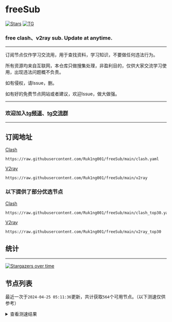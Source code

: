 # freeSub
[![Stars](https://img.shields.io/github/stars/Ruk1ng001/freeSub)](https://github.com/Ruk1ng001/freeSub/stargazers)
[![TG](https://img.shields.io/badge/Telegram-gray?logo=Telegram)](https://t.me/Ruk1ng001)
### free clash、v2ray sub. Update at anytime.

---

订阅节点仅作学习交流用，用于查找资料，学习知识，不要做任何违法行为。

所有资源均来自互联网，本仓库只做搜集处理，非盈利目的，仅供大家交流学习使用，出现违法问题概不负责。

如有侵权，请Issue，删。

如有好的免费节点网站或者建议，欢迎Issue，做大做强。

---

### 欢迎加入[tg频道](https://t.me/Ruk1ng001)、[tg交流群](https://t.me/+-e-b04EE5Cw2NmU1)

---

## 订阅地址
[Clash](https://raw.githubusercontent.com/Ruk1ng001/freeSub/main/clash.yaml)
```
https://raw.githubusercontent.com/Ruk1ng001/freeSub/main/clash.yaml
```
[V2ray](https://raw.githubusercontent.com/Ruk1ng001/freeSub/main/v2ray)
```
https://raw.githubusercontent.com/Ruk1ng001/freeSub/main/v2ray
```
### 以下提供了部分优选节点

[Clash](https://raw.githubusercontent.com/Ruk1ng001/freeSub/main/clash_top30.yaml)
```
https://raw.githubusercontent.com/Ruk1ng001/freeSub/main/clash_top30.yaml
```
[V2ray](https://raw.githubusercontent.com/Ruk1ng001/freeSub/main/v2ray_top30)
```
https://raw.githubusercontent.com/Ruk1ng001/freeSub/main/v2ray_top30
```

## 统计

---

[![Stargazers over time](https://starchart.cc/Ruk1ng001/freeSub.svg)](https://starchart.cc/Ruk1ng001/freeSub)

## 节点列表

最近一次于`2024-04-25 05:11:36`更新，共计获取`564`个可用节点。（以下测速仅供参考）

<details> <summary>查看测速结果</summary>

| 序号 | 节点 | 带宽 | 延迟 |
|:--:|:--:|:--:|:--:|
 | 1 | github.com/Ruk1ng001_197641324 | 1.84MB/s | 401.00ms |
 | 2 | github.com/Ruk1ng001_-1908810807 | 1.69MB/s | 377.00ms |
 | 3 | github.com/Ruk1ng001_1514230855 | 1.65MB/s | 389.00ms |
 | 4 | github.com/Ruk1ng001_-698127212 | 1.53MB/s | 474.00ms |
 | 5 | github.com/Ruk1ng001_1637079292 | 1.46MB/s | 451.00ms |
 | 6 | github.com/Ruk1ng001_820640951 | 1.43MB/s | 516.00ms |
 | 7 | github.com/Ruk1ng001_2068746019 | 1.41MB/s | 547.00ms |
 | 8 | github.com/Ruk1ng001_1339701197 | 1.40MB/s | 276.00ms |
 | 9 | github.com/Ruk1ng001_1213471173 | 1.39MB/s | 314.00ms |
 | 10 | github.com/Ruk1ng001_1503305285 | 1.35MB/s | 563.00ms |
 | 11 | github.com/Ruk1ng001_-1536887674 | 1.34MB/s | 459.00ms |
 | 12 | github.com/Ruk1ng001_-1045089726 | 1.33MB/s | 566.00ms |
 | 13 | github.com/Ruk1ng001_-885740457 | 1.32MB/s | 331.00ms |
 | 14 | github.com/Ruk1ng001_409635113 | 1.31MB/s | 434.00ms |
 | 15 | github.com/Ruk1ng001_1140479276 | 1.30MB/s | 544.00ms |
 | 16 | github.com/Ruk1ng001_-932963556 | 1.29MB/s | 510.00ms |
 | 17 | github.com/Ruk1ng001_593158611 | 1.29MB/s | 549.00ms |
 | 18 | github.com/Ruk1ng001_-102649824 | 1.28MB/s | 591.00ms |
 | 19 | github.com/Ruk1ng001_674497766 | 1.28MB/s | 539.00ms |
 | 20 | github.com/Ruk1ng001_1896298437 | 1.27MB/s | 540.00ms |
 | 21 | github.com/Ruk1ng001_1215247727 | 1.27MB/s | 508.00ms |
 | 22 | github.com/Ruk1ng001_1708283347 | 1.25MB/s | 522.00ms |
 | 23 | github.com/Ruk1ng001_-2052776332 | 1.24MB/s | 711.00ms |
 | 24 | github.com/Ruk1ng001_-1326272834 | 1.23MB/s | 590.00ms |
 | 25 | github.com/Ruk1ng001_878264718 | 1.23MB/s | 561.00ms |
 | 26 | github.com/Ruk1ng001_-587893903 | 1.21MB/s | 495.00ms |
 | 27 | github.com/Ruk1ng001_1539188459 | 1.19MB/s | 572.00ms |
 | 28 | github.com/Ruk1ng001_-2016821461 | 1.18MB/s | 662.00ms |
 | 29 | github.com/Ruk1ng001_1631991224 | 1.17MB/s | 588.00ms |
 | 30 | github.com/Ruk1ng001_-1330991769 | 1.17MB/s | 282.00ms |
 | 31 | github.com/Ruk1ng001_378696032 | 1.16MB/s | 571.00ms |
 | 32 | github.com/Ruk1ng001_-1469485579 | 1.15MB/s | 638.00ms |
 | 33 | github.com/Ruk1ng001_1736557589 | 1.13MB/s | 630.00ms |
 | 34 | github.com/Ruk1ng001_-246887619 | 1.13MB/s | 436.00ms |
 | 35 | github.com/Ruk1ng001_-1068532818 | 1.10MB/s | 452.00ms |
 | 36 | github.com/Ruk1ng001_127774605 | 1.10MB/s | 494.00ms |
 | 37 | github.com/Ruk1ng001_30861099 | 1.10MB/s | 572.00ms |
 | 38 | github.com/Ruk1ng001_-1441193200 | 1.09MB/s | 446.00ms |
 | 39 | github.com/Ruk1ng001_1905294312 | 1.09MB/s | 570.00ms |
 | 40 | github.com/Ruk1ng001_-2099811659 | 1.07MB/s | 699.00ms |
 | 41 | github.com/Ruk1ng001_1898181691 | 1.07MB/s | 730.00ms |
 | 42 | github.com/Ruk1ng001_1642415755 | 1.06MB/s | 575.00ms |
 | 43 | github.com/Ruk1ng001_-2035409638 | 1.06MB/s | 635.00ms |
 | 44 | github.com/Ruk1ng001_1743111824 | 1.05MB/s | 504.00ms |
 | 45 | github.com/Ruk1ng001_-499875755 | 1.05MB/s | 594.00ms |
 | 46 | github.com/Ruk1ng001_-519395255 | 1.04MB/s | 761.00ms |
 | 47 | github.com/Ruk1ng001_1841188907 | 1.03MB/s | 752.00ms |
 | 48 | github.com/Ruk1ng001_2007365852 | 1.03MB/s | 592.00ms |
 | 49 | github.com/Ruk1ng001_-1604217019 | 1.02MB/s | 472.00ms |
 | 50 | github.com/Ruk1ng001_-856075586 | 1.01MB/s | 743.00ms |
 | 51 | github.com/Ruk1ng001_-1821166008 | 1.00MB/s | 577.00ms |
 | 52 | github.com/Ruk1ng001_1733301416 | 1022.54KB/s | 739.00ms |
 | 53 | github.com/Ruk1ng001_-2113499034 | 1022.05KB/s | 480.00ms |
 | 54 | github.com/Ruk1ng001_-701970672 | 1018.39KB/s | 718.00ms |
 | 55 | github.com/Ruk1ng001_2094221260 | 1012.28KB/s | 839.00ms |
 | 56 | github.com/Ruk1ng001_897895180 | 1011.21KB/s | 677.00ms |
 | 57 | github.com/Ruk1ng001_-1681725651 | 1004.40KB/s | 719.00ms |
 | 58 | github.com/Ruk1ng001_415466904 | 1001.84KB/s | 474.00ms |
 | 59 | github.com/Ruk1ng001_1926461000 | 988.47KB/s | 464.00ms |
 | 60 | github.com/Ruk1ng001_1604276534 | 985.12KB/s | 502.00ms |
 | 61 | github.com/Ruk1ng001_-217940984 | 981.10KB/s | 768.00ms |
 | 62 | github.com/Ruk1ng001_-1963472985 | 979.08KB/s | 545.00ms |
 | 63 | github.com/Ruk1ng001_376210920 | 978.52KB/s | 635.00ms |
 | 64 | github.com/Ruk1ng001_794632555 | 970.83KB/s | 739.00ms |
 | 65 | github.com/Ruk1ng001_-1756876630 | 956.13KB/s | 501.00ms |
 | 66 | github.com/Ruk1ng001_-806034506 | 952.91KB/s | 918.00ms |
 | 67 | github.com/Ruk1ng001_1005789993 | 949.15KB/s | 773.00ms |
 | 68 | github.com/Ruk1ng001_309742830 | 949.04KB/s | 372.00ms |
 | 69 | github.com/Ruk1ng001_1616468470 | 943.08KB/s | 595.00ms |
 | 70 | github.com/Ruk1ng001_436660577 | 935.29KB/s | 720.00ms |
 | 71 | github.com/Ruk1ng001_-353731583 | 929.72KB/s | 764.00ms |
 | 72 | github.com/Ruk1ng001_2060348575 | 917.23KB/s | 819.00ms |
 | 73 | github.com/Ruk1ng001_267757769 | 917.18KB/s | 727.00ms |
 | 74 | github.com/Ruk1ng001_-1570310399 | 916.66KB/s | 832.00ms |
 | 75 | github.com/Ruk1ng001_536822818 | 900.74KB/s | 655.00ms |
 | 76 | github.com/Ruk1ng001_-60611566 | 891.84KB/s | 577.00ms |
 | 77 | github.com/Ruk1ng001_1125465398 | 889.89KB/s | 480.00ms |
 | 78 | github.com/Ruk1ng001_-101738147 | 885.82KB/s | 942.00ms |
 | 79 | github.com/Ruk1ng001_-2138721955 | 885.52KB/s | 966.00ms |
 | 80 | github.com/Ruk1ng001_206401208 | 884.88KB/s | 991.00ms |
 | 81 | github.com/Ruk1ng001_-1344592949 | 879.81KB/s | 526.00ms |
 | 82 | github.com/Ruk1ng001_1265275815 | 860.21KB/s | 636.00ms |
 | 83 | github.com/Ruk1ng001_1591270210 | 854.03KB/s | 732.00ms |
 | 84 | github.com/Ruk1ng001_-148412363 | 846.83KB/s | 633.00ms |
 | 85 | github.com/Ruk1ng001_-1416996871 | 845.84KB/s | 753.00ms |
 | 86 | github.com/Ruk1ng001_-1926465942 | 844.03KB/s | 879.00ms |
 | 87 | github.com/Ruk1ng001_672420405 | 843.98KB/s | 592.00ms |
 | 88 | github.com/Ruk1ng001_-162161061 | 839.47KB/s | 958.00ms |
 | 89 | github.com/Ruk1ng001_257108178 | 819.62KB/s | 716.00ms |
 | 90 | github.com/Ruk1ng001_-505067315 | 814.87KB/s | 635.00ms |
 | 91 | github.com/Ruk1ng001_-412830472 | 812.09KB/s | 914.00ms |
 | 92 | github.com/Ruk1ng001_1018462216 | 800.14KB/s | 596.00ms |
 | 93 | github.com/Ruk1ng001_-553933340 | 800.07KB/s | 1039.00ms |
 | 94 | github.com/Ruk1ng001_-1066876045 | 799.17KB/s | 1036.00ms |
 | 95 | github.com/Ruk1ng001_621166666 | 795.65KB/s | 459.00ms |
 | 96 | github.com/Ruk1ng001_-1009341124 | 795.06KB/s | 1049.00ms |
 | 97 | github.com/Ruk1ng001_-424253831 | 794.69KB/s | 482.00ms |
 | 98 | github.com/Ruk1ng001_390994783 | 791.27KB/s | 1043.00ms |
 | 99 | github.com/Ruk1ng001_755780082 | 789.60KB/s | 855.00ms |
 | 100 | github.com/Ruk1ng001_-540721158 | 785.47KB/s | 1045.00ms |
 | 101 | github.com/Ruk1ng001_1156812165 | 784.33KB/s | 1016.00ms |
 | 102 | github.com/Ruk1ng001_-656592061 | 784.17KB/s | 816.00ms |
 | 103 | github.com/Ruk1ng001_-432031606 | 774.95KB/s | 1073.00ms |
 | 104 | github.com/Ruk1ng001_-1761379707 | 772.10KB/s | 400.00ms |
 | 105 | github.com/Ruk1ng001_-873272426 | 770.94KB/s | 722.00ms |
 | 106 | github.com/Ruk1ng001_1794704291 | 770.85KB/s | 545.00ms |
 | 107 | github.com/Ruk1ng001_816734664 | 770.45KB/s | 586.00ms |
 | 108 | github.com/Ruk1ng001_-958731021 | 769.91KB/s | 478.00ms |
 | 109 | github.com/Ruk1ng001_-1672403566 | 769.15KB/s | 619.00ms |
 | 110 | github.com/Ruk1ng001_1051052340 | 769.11KB/s | 1059.00ms |
 | 111 | github.com/Ruk1ng001_-1575297371 | 768.39KB/s | 547.00ms |
 | 112 | github.com/Ruk1ng001_239124424 | 767.60KB/s | 1082.00ms |
 | 113 | github.com/Ruk1ng001_268906215 | 766.54KB/s | 1013.00ms |
 | 114 | github.com/Ruk1ng001_-336821796 | 765.68KB/s | 386.00ms |
 | 115 | github.com/Ruk1ng001_-482558791 | 765.30KB/s | 1041.00ms |
 | 116 | github.com/Ruk1ng001_-2132706224 | 764.57KB/s | 427.00ms |
 | 117 | github.com/Ruk1ng001_1477765778 | 763.30KB/s | 356.00ms |
 | 118 | github.com/Ruk1ng001_-410634318 | 761.48KB/s | 1016.00ms |
 | 119 | github.com/Ruk1ng001_-980798972 | 760.33KB/s | 380.00ms |
 | 120 | github.com/Ruk1ng001_1756145984 | 756.88KB/s | 1103.00ms |
 | 121 | github.com/Ruk1ng001_-126914302 | 756.63KB/s | 1096.00ms |
 | 122 | github.com/Ruk1ng001_-1084600136 | 756.20KB/s | 1094.00ms |
 | 123 | github.com/Ruk1ng001_-1459855093 | 755.84KB/s | 632.00ms |
 | 124 | github.com/Ruk1ng001_39863998 | 752.29KB/s | 1090.00ms |
 | 125 | github.com/Ruk1ng001_-294982492 | 751.17KB/s | 540.00ms |
 | 126 | github.com/Ruk1ng001_-1425530055 | 750.98KB/s | 1090.00ms |
 | 127 | github.com/Ruk1ng001_460581515 | 749.67KB/s | 1109.00ms |
 | 128 | github.com/Ruk1ng001_1621268784 | 749.53KB/s | 1072.00ms |
 | 129 | github.com/Ruk1ng001_-1990456757 | 749.45KB/s | 556.00ms |
 | 130 | github.com/Ruk1ng001_637486211 | 748.57KB/s | 1039.00ms |
 | 131 | github.com/Ruk1ng001_-1758959635 | 747.53KB/s | 1107.00ms |
 | 132 | github.com/Ruk1ng001_-135662163 | 747.23KB/s | 1076.00ms |
 | 133 | github.com/Ruk1ng001_-352530556 | 746.87KB/s | 1093.00ms |
 | 134 | github.com/Ruk1ng001_814810286 | 744.91KB/s | 607.00ms |
 | 135 | github.com/Ruk1ng001_947990899 | 744.30KB/s | 1105.00ms |
 | 136 | github.com/Ruk1ng001_1238333618 | 742.26KB/s | 849.00ms |
 | 137 | github.com/Ruk1ng001_-1088839255 | 740.19KB/s | 478.00ms |
 | 138 | github.com/Ruk1ng001_-142235779 | 739.90KB/s | 898.00ms |
 | 139 | github.com/Ruk1ng001_517339743 | 739.75KB/s | 1042.00ms |
 | 140 | github.com/Ruk1ng001_-1398100605 | 738.22KB/s | 877.00ms |
 | 141 | github.com/Ruk1ng001_-1969589147 | 737.44KB/s | 909.00ms |
 | 142 | github.com/Ruk1ng001_217553107 | 731.68KB/s | 1070.00ms |
 | 143 | github.com/Ruk1ng001_-1459459196 | 729.72KB/s | 864.00ms |
 | 144 | github.com/Ruk1ng001_-697347068 | 727.93KB/s | 1108.00ms |
 | 145 | github.com/Ruk1ng001_-574299821 | 727.20KB/s | 1047.00ms |
 | 146 | github.com/Ruk1ng001_489497102 | 724.00KB/s | 1161.00ms |
 | 147 | github.com/Ruk1ng001_-554150196 | 723.55KB/s | 854.00ms |
 | 148 | github.com/Ruk1ng001_-192869510 | 722.94KB/s | 921.00ms |
 | 149 | github.com/Ruk1ng001_469154745 | 713.28KB/s | 514.00ms |
 | 150 | github.com/Ruk1ng001_-1509249232 | 708.84KB/s | 538.00ms |
 | 151 | github.com/Ruk1ng001_-1041849949 | 707.10KB/s | 1175.00ms |
 | 152 | github.com/Ruk1ng001_-618823350 | 706.10KB/s | 1137.00ms |
 | 153 | github.com/Ruk1ng001_-217715252 | 705.81KB/s | 1159.00ms |
 | 154 | github.com/Ruk1ng001_-1293817164 | 704.95KB/s | 627.00ms |
 | 155 | github.com/Ruk1ng001_-882163439 | 703.95KB/s | 470.00ms |
 | 156 | github.com/Ruk1ng001_-253399160 | 703.43KB/s | 934.00ms |
 | 157 | github.com/Ruk1ng001_-1423663467 | 703.34KB/s | 1190.00ms |
 | 158 | github.com/Ruk1ng001_-289569432 | 701.54KB/s | 767.00ms |
 | 159 | github.com/Ruk1ng001_1303578646 | 698.28KB/s | 1158.00ms |
 | 160 | github.com/Ruk1ng001_215008941 | 697.93KB/s | 1094.00ms |
 | 161 | github.com/Ruk1ng001_1791510632 | 696.39KB/s | 485.00ms |
 | 162 | github.com/Ruk1ng001_1197073889 | 694.54KB/s | 815.00ms |
 | 163 | github.com/Ruk1ng001_78544697 | 691.10KB/s | 1166.00ms |
 | 164 | github.com/Ruk1ng001_-2140413455 | 689.98KB/s | 984.00ms |
 | 165 | github.com/Ruk1ng001_-1866195546 | 689.97KB/s | 1156.00ms |
 | 166 | github.com/Ruk1ng001_1132634313 | 683.70KB/s | 1026.00ms |
 | 167 | github.com/Ruk1ng001_149570347 | 683.32KB/s | 693.00ms |
 | 168 | github.com/Ruk1ng001_-973268451 | 681.40KB/s | 1247.00ms |
 | 169 | github.com/Ruk1ng001_-285641026 | 677.84KB/s | 1187.00ms |
 | 170 | github.com/Ruk1ng001_1317557680 | 675.76KB/s | 692.00ms |
 | 171 | github.com/Ruk1ng001_648588487 | 675.18KB/s | 1126.00ms |
 | 172 | github.com/Ruk1ng001_899960667 | 673.52KB/s | 896.00ms |
 | 173 | github.com/Ruk1ng001_1786965632 | 673.06KB/s | 861.00ms |
 | 174 | github.com/Ruk1ng001_-239109449 | 670.76KB/s | 965.00ms |
 | 175 | github.com/Ruk1ng001_-1295597631 | 665.81KB/s | 1111.00ms |
 | 176 | github.com/Ruk1ng001_-2026317212 | 665.30KB/s | 886.00ms |
 | 177 | github.com/Ruk1ng001_1108544810 | 663.79KB/s | 837.00ms |
 | 178 | github.com/Ruk1ng001_1453185792 | 663.65KB/s | 1236.00ms |
 | 179 | github.com/Ruk1ng001_-1773041159 | 660.90KB/s | 1011.00ms |
 | 180 | github.com/Ruk1ng001_1364403040 | 660.34KB/s | 1031.00ms |
 | 181 | github.com/Ruk1ng001_315902490 | 658.96KB/s | 1146.00ms |
 | 182 | github.com/Ruk1ng001_-1683629598 | 658.79KB/s | 907.00ms |
 | 183 | github.com/Ruk1ng001_-422691333 | 652.52KB/s | 1298.00ms |
 | 184 | github.com/Ruk1ng001_1761936786 | 652.48KB/s | 948.00ms |
 | 185 | github.com/Ruk1ng001_620924739 | 652.25KB/s | 1085.00ms |
 | 186 | github.com/Ruk1ng001_-1411619508 | 646.13KB/s | 604.00ms |
 | 187 | github.com/Ruk1ng001_-1319432735 | 645.54KB/s | 502.00ms |
 | 188 | github.com/Ruk1ng001_-1259910031 | 643.50KB/s | 1316.00ms |
 | 189 | github.com/Ruk1ng001_209110554 | 641.11KB/s | 1047.00ms |
 | 190 | github.com/Ruk1ng001_-408462833 | 639.14KB/s | 944.00ms |
 | 191 | github.com/Ruk1ng001_1105010861 | 636.80KB/s | 574.00ms |
 | 192 | github.com/Ruk1ng001_820141848 | 636.65KB/s | 694.00ms |
 | 193 | github.com/Ruk1ng001_-386980286 | 631.79KB/s | 809.00ms |
 | 194 | github.com/Ruk1ng001_-1730663888 | 630.08KB/s | 1004.00ms |
 | 195 | github.com/Ruk1ng001_1855538875 | 628.08KB/s | 501.00ms |
 | 196 | github.com/Ruk1ng001_-1055455656 | 627.22KB/s | 971.00ms |
 | 197 | github.com/Ruk1ng001_2013146544 | 627.11KB/s | 902.00ms |
 | 198 | github.com/Ruk1ng001_676081494 | 626.48KB/s | 1236.00ms |
 | 199 | github.com/Ruk1ng001_-347565707 | 626.11KB/s | 1534.00ms |
 | 200 | github.com/Ruk1ng001_1076375240 | 622.82KB/s | 1294.00ms |
 | 201 | github.com/Ruk1ng001_-2072521680 | 621.38KB/s | 1101.00ms |
 | 202 | github.com/Ruk1ng001_-775679033 | 618.07KB/s | 1095.00ms |
 | 203 | github.com/Ruk1ng001_-1147564470 | 613.48KB/s | 826.00ms |
 | 204 | github.com/Ruk1ng001_1236290709 | 610.39KB/s | 1042.00ms |
 | 205 | github.com/Ruk1ng001_-1433081664 | 608.99KB/s | 1128.00ms |
 | 206 | github.com/Ruk1ng001_-863997348 | 608.22KB/s | 1071.00ms |
 | 207 | github.com/Ruk1ng001_1043516510 | 606.58KB/s | 1255.00ms |
 | 208 | github.com/Ruk1ng001_-1616408327 | 606.47KB/s | 1099.00ms |
 | 209 | github.com/Ruk1ng001_2054398195 | 604.94KB/s | 1083.00ms |
 | 210 | github.com/Ruk1ng001_-1818832274 | 602.66KB/s | 1165.00ms |
 | 211 | github.com/Ruk1ng001_-648207043 | 602.63KB/s | 1105.00ms |
 | 212 | github.com/Ruk1ng001_-330762391 | 598.41KB/s | 1160.00ms |
 | 213 | github.com/Ruk1ng001_1992549344 | 593.85KB/s | 1118.00ms |
 | 214 | github.com/Ruk1ng001_838451797 | 580.69KB/s | 978.00ms |
 | 215 | github.com/Ruk1ng001_509000907 | 579.96KB/s | 1200.00ms |
 | 216 | github.com/Ruk1ng001_-943236086 | 575.05KB/s | 993.00ms |
 | 217 | github.com/Ruk1ng001_-2004825780 | 570.18KB/s | 1208.00ms |
 | 218 | github.com/Ruk1ng001_2137528675 | 566.93KB/s | 1207.00ms |
 | 219 | github.com/Ruk1ng001_-725807403 | 562.92KB/s | 1275.00ms |
 | 220 | github.com/Ruk1ng001_-116024632 | 559.13KB/s | 1011.00ms |
 | 221 | github.com/Ruk1ng001_-102997315 | 559.09KB/s | 985.00ms |
 | 222 | github.com/Ruk1ng001_-1432597893 | 557.21KB/s | 1545.00ms |
 | 223 | github.com/Ruk1ng001_1800484823 | 554.55KB/s | 897.00ms |
 | 224 | github.com/Ruk1ng001_-1410977460 | 551.27KB/s | 1250.00ms |
 | 225 | github.com/Ruk1ng001_1733174884 | 551.10KB/s | 1188.00ms |
 | 226 | github.com/Ruk1ng001_1856579891 | 550.53KB/s | 510.00ms |
 | 227 | github.com/Ruk1ng001_1697733170 | 547.17KB/s | 1275.00ms |
 | 228 | github.com/Ruk1ng001_384712545 | 546.25KB/s | 1206.00ms |
 | 229 | github.com/Ruk1ng001_-1499399495 | 542.39KB/s | 1548.00ms |
 | 230 | github.com/Ruk1ng001_415583527 | 539.58KB/s | 437.00ms |
 | 231 | github.com/Ruk1ng001_-1815815015 | 539.34KB/s | 1143.00ms |
 | 232 | github.com/Ruk1ng001_1895761686 | 539.27KB/s | 1326.00ms |
 | 233 | github.com/Ruk1ng001_-1903884786 | 536.80KB/s | 976.00ms |
 | 234 | github.com/Ruk1ng001_-824221521 | 536.62KB/s | 1183.00ms |
 | 235 | github.com/Ruk1ng001_-1320326361 | 533.71KB/s | 1565.00ms |
 | 236 | github.com/Ruk1ng001_-1608421029 | 533.66KB/s | 1318.00ms |
 | 237 | github.com/Ruk1ng001_-1981730218 | 532.03KB/s | 945.00ms |
 | 238 | github.com/Ruk1ng001_856347142 | 530.95KB/s | 1276.00ms |
 | 239 | github.com/Ruk1ng001_-505711197 | 527.95KB/s | 1059.00ms |
 | 240 | github.com/Ruk1ng001_286035895 | 527.45KB/s | 1487.00ms |
 | 241 | github.com/Ruk1ng001_509821417 | 525.33KB/s | 1276.00ms |
 | 242 | github.com/Ruk1ng001_-1610690298 | 524.99KB/s | 963.00ms |
 | 243 | github.com/Ruk1ng001_-745706713 | 524.07KB/s | 1493.00ms |
 | 244 | github.com/Ruk1ng001_-1772068407 | 520.61KB/s | 1570.00ms |
 | 245 | github.com/Ruk1ng001_1239158688 | 518.08KB/s | 1134.00ms |
 | 246 | github.com/Ruk1ng001_663807944 | 515.83KB/s | 1533.00ms |
 | 247 | github.com/Ruk1ng001_-1186187531 | 515.37KB/s | 1506.00ms |
 | 248 | github.com/Ruk1ng001_1528973136 | 515.09KB/s | 1663.00ms |
 | 249 | github.com/Ruk1ng001_1223380336 | 510.40KB/s | 1532.00ms |
 | 250 | github.com/Ruk1ng001_-1786269457 | 509.86KB/s | 1493.00ms |
 | 251 | github.com/Ruk1ng001_1140084636 | 509.37KB/s | 914.00ms |
 | 252 | github.com/Ruk1ng001_-887960686 | 508.95KB/s | 1216.00ms |
 | 253 | github.com/Ruk1ng001_-676226316 | 505.78KB/s | 1015.00ms |
 | 254 | github.com/Ruk1ng001_1048493919 | 505.08KB/s | 1207.00ms |
 | 255 | github.com/Ruk1ng001_-1547342265 | 503.77KB/s | 1213.00ms |
 | 256 | github.com/Ruk1ng001_-1372105984 | 503.64KB/s | 1071.00ms |
 | 257 | github.com/Ruk1ng001_-292540982 | 503.39KB/s | 1547.00ms |
 | 258 | github.com/Ruk1ng001_-1076403695 | 501.53KB/s | 1355.00ms |
 | 259 | github.com/Ruk1ng001_-1308147619 | 500.61KB/s | 1243.00ms |
 | 260 | github.com/Ruk1ng001_-1175857349 | 500.19KB/s | 1531.00ms |
 | 261 | github.com/Ruk1ng001_-459808058 | 499.48KB/s | 1567.00ms |
 | 262 | github.com/Ruk1ng001_-1508460034 | 497.96KB/s | 1106.00ms |
 | 263 | github.com/Ruk1ng001_-993570982 | 497.69KB/s | 1263.00ms |
 | 264 | github.com/Ruk1ng001_-159133177 | 496.62KB/s | 1257.00ms |
 | 265 | github.com/Ruk1ng001_-1435602800 | 495.54KB/s | 1317.00ms |
 | 266 | github.com/Ruk1ng001_-812936061 | 495.38KB/s | 1548.00ms |
 | 267 | github.com/Ruk1ng001_-405288375 | 494.97KB/s | 1615.00ms |
 | 268 | github.com/Ruk1ng001_-484449727 | 492.31KB/s | 1171.00ms |
 | 269 | github.com/Ruk1ng001_1295306959 | 492.00KB/s | 1637.00ms |
 | 270 | github.com/Ruk1ng001_-2122501714 | 491.62KB/s | 1607.00ms |
 | 271 | github.com/Ruk1ng001_1293838247 | 491.25KB/s | 1350.00ms |
 | 272 | github.com/Ruk1ng001_-1514766132 | 491.07KB/s | 1234.00ms |
 | 273 | github.com/Ruk1ng001_-951551724 | 490.48KB/s | 1302.00ms |
 | 274 | github.com/Ruk1ng001_102931221 | 489.81KB/s | 1622.00ms |
 | 275 | github.com/Ruk1ng001_1422041841 | 489.57KB/s | 1560.00ms |
 | 276 | github.com/Ruk1ng001_50509899 | 488.58KB/s | 1217.00ms |
 | 277 | github.com/Ruk1ng001_-1734462663 | 488.54KB/s | 1644.00ms |
 | 278 | github.com/Ruk1ng001_-1848798719 | 488.13KB/s | 1323.00ms |
 | 279 | github.com/Ruk1ng001_1404508037 | 487.86KB/s | 1613.00ms |
 | 280 | github.com/Ruk1ng001_470856959 | 487.37KB/s | 1062.00ms |
 | 281 | github.com/Ruk1ng001_1613804777 | 486.46KB/s | 1131.00ms |
 | 282 | github.com/Ruk1ng001_1273658322 | 486.36KB/s | 558.00ms |
 | 283 | github.com/Ruk1ng001_-899982482 | 485.40KB/s | 1224.00ms |
 | 284 | github.com/Ruk1ng001_961392496 | 484.76KB/s | 1648.00ms |
 | 285 | github.com/Ruk1ng001_-1774726499 | 483.49KB/s | 1649.00ms |
 | 286 | github.com/Ruk1ng001_1949834308 | 482.16KB/s | 1653.00ms |
 | 287 | github.com/Ruk1ng001_-1092670081 | 482.05KB/s | 1642.00ms |
 | 288 | github.com/Ruk1ng001_-1405720368 | 482.03KB/s | 1603.00ms |
 | 289 | github.com/Ruk1ng001_-498920216 | 480.40KB/s | 1350.00ms |
 | 290 | github.com/Ruk1ng001_-73158214 | 480.06KB/s | 1661.00ms |
 | 291 | github.com/Ruk1ng001_-788038722 | 479.08KB/s | 1361.00ms |
 | 292 | github.com/Ruk1ng001_185289708 | 478.66KB/s | 1255.00ms |
 | 293 | github.com/Ruk1ng001_103352284 | 478.52KB/s | 1575.00ms |
 | 294 | github.com/Ruk1ng001_690558285 | 478.31KB/s | 1827.00ms |
 | 295 | github.com/Ruk1ng001_-2076773110 | 478.07KB/s | 1668.00ms |
 | 296 | github.com/Ruk1ng001_-556078580 | 476.77KB/s | 1022.00ms |
 | 297 | github.com/Ruk1ng001_-448043900 | 476.75KB/s | 1574.00ms |
 | 298 | github.com/Ruk1ng001_-2135311037 | 476.50KB/s | 1664.00ms |
 | 299 | github.com/Ruk1ng001_-724103589 | 475.06KB/s | 1679.00ms |
 | 300 | github.com/Ruk1ng001_1205467678 | 472.51KB/s | 1364.00ms |
 | 301 | github.com/Ruk1ng001_184998897 | 472.38KB/s | 1605.00ms |
 | 302 | github.com/Ruk1ng001_-1548942456 | 472.23KB/s | 1644.00ms |
 | 303 | github.com/Ruk1ng001_-964468046 | 468.68KB/s | 1665.00ms |
 | 304 | github.com/Ruk1ng001_-751268571 | 467.70KB/s | 1712.00ms |
 | 305 | github.com/Ruk1ng001_-1472012229 | 467.45KB/s | 1692.00ms |
 | 306 | github.com/Ruk1ng001_677993307 | 466.41KB/s | 1228.00ms |
 | 307 | github.com/Ruk1ng001_402196054 | 464.65KB/s | 796.00ms |
 | 308 | github.com/Ruk1ng001_-1200834172 | 463.77KB/s | 1537.00ms |
 | 309 | github.com/Ruk1ng001_-1409113450 | 462.17KB/s | 1762.00ms |
 | 310 | github.com/Ruk1ng001_1121139230 | 461.37KB/s | 1669.00ms |
 | 311 | github.com/Ruk1ng001_775476669 | 460.85KB/s | 1611.00ms |
 | 312 | github.com/Ruk1ng001_1924976174 | 460.71KB/s | 1333.00ms |
 | 313 | github.com/Ruk1ng001_-710901876 | 459.93KB/s | 1136.00ms |
 | 314 | github.com/Ruk1ng001_27274091 | 459.65KB/s | 1652.00ms |
 | 315 | github.com/Ruk1ng001_-202379105 | 459.36KB/s | 1498.00ms |
 | 316 | github.com/Ruk1ng001_-737938593 | 457.56KB/s | 1556.00ms |
 | 317 | github.com/Ruk1ng001_-1324857286 | 456.67KB/s | 1676.00ms |
 | 318 | github.com/Ruk1ng001_823029180 | 455.01KB/s | 1668.00ms |
 | 319 | github.com/Ruk1ng001_307022608 | 454.87KB/s | 1766.00ms |
 | 320 | github.com/Ruk1ng001_1084325022 | 454.27KB/s | 1259.00ms |
 | 321 | github.com/Ruk1ng001_-1408563685 | 454.19KB/s | 1614.00ms |
 | 322 | github.com/Ruk1ng001_1584523613 | 453.91KB/s | 968.00ms |
 | 323 | github.com/Ruk1ng001_-2135295906 | 453.17KB/s | 1450.00ms |
 | 324 | github.com/Ruk1ng001_-1447900392 | 453.15KB/s | 1502.00ms |
 | 325 | github.com/Ruk1ng001_-1624457703 | 453.13KB/s | 1684.00ms |
 | 326 | github.com/Ruk1ng001_-355151149 | 453.01KB/s | 1692.00ms |
 | 327 | github.com/Ruk1ng001_-669972305 | 452.80KB/s | 688.00ms |
 | 328 | github.com/Ruk1ng001_1767664440 | 450.82KB/s | 1545.00ms |
 | 329 | github.com/Ruk1ng001_24015290 | 448.61KB/s | 483.00ms |
 | 330 | github.com/Ruk1ng001_1978819283 | 447.39KB/s | 644.00ms |
 | 331 | github.com/Ruk1ng001_2051807734 | 447.21KB/s | 1524.00ms |
 | 332 | github.com/Ruk1ng001_788627129 | 446.37KB/s | 1634.00ms |
 | 333 | github.com/Ruk1ng001_411432096 | 444.74KB/s | 1767.00ms |
 | 334 | github.com/Ruk1ng001_1713681835 | 444.64KB/s | 1699.00ms |
 | 335 | github.com/Ruk1ng001_1484293568 | 443.42KB/s | 981.00ms |
 | 336 | github.com/Ruk1ng001_2089836104 | 442.81KB/s | 1864.00ms |
 | 337 | github.com/Ruk1ng001_260617188 | 441.99KB/s | 1684.00ms |
 | 338 | github.com/Ruk1ng001_-76372253 | 441.34KB/s | 848.00ms |
 | 339 | github.com/Ruk1ng001_825517196 | 440.93KB/s | 1743.00ms |
 | 340 | github.com/Ruk1ng001_1223546598 | 439.45KB/s | 1724.00ms |
 | 341 | github.com/Ruk1ng001_1533705739 | 438.64KB/s | 1686.00ms |
 | 342 | github.com/Ruk1ng001_-2101341721 | 437.97KB/s | 1787.00ms |
 | 343 | github.com/Ruk1ng001_-439876894 | 437.63KB/s | 1705.00ms |
 | 344 | github.com/Ruk1ng001_1217177281 | 435.69KB/s | 1895.00ms |
 | 345 | github.com/Ruk1ng001_539087776 | 433.74KB/s | 1761.00ms |
 | 346 | github.com/Ruk1ng001_-1620562702 | 433.40KB/s | 1246.00ms |
 | 347 | github.com/Ruk1ng001_-97671333 | 432.97KB/s | 1350.00ms |
 | 348 | github.com/Ruk1ng001_-71894913 | 432.78KB/s | 1748.00ms |
 | 349 | github.com/Ruk1ng001_615813087 | 431.86KB/s | 1794.00ms |
 | 350 | github.com/Ruk1ng001_145934326 | 431.00KB/s | 1700.00ms |
 | 351 | github.com/Ruk1ng001_-78814230 | 430.69KB/s | 1320.00ms |
 | 352 | github.com/Ruk1ng001_384291992 | 429.49KB/s | 1761.00ms |
 | 353 | github.com/Ruk1ng001_1461973111 | 426.67KB/s | 1391.00ms |
 | 354 | github.com/Ruk1ng001_-909310757 | 425.09KB/s | 1910.00ms |
 | 355 | github.com/Ruk1ng001_1362513501 | 424.83KB/s | 1876.00ms |
 | 356 | github.com/Ruk1ng001_1422081840 | 424.76KB/s | 1401.00ms |
 | 357 | github.com/Ruk1ng001_-1933252384 | 424.62KB/s | 1932.00ms |
 | 358 | github.com/Ruk1ng001_-508264275 | 424.40KB/s | 1683.00ms |
 | 359 | github.com/Ruk1ng001_-1562591967 | 424.30KB/s | 1206.00ms |
 | 360 | github.com/Ruk1ng001_108650940 | 420.26KB/s | 1764.00ms |
 | 361 | github.com/Ruk1ng001_-142113914 | 419.92KB/s | 1681.00ms |
 | 362 | github.com/Ruk1ng001_-1248491955 | 419.53KB/s | 1579.00ms |
 | 363 | github.com/Ruk1ng001_630435004 | 419.38KB/s | 1892.00ms |
 | 364 | github.com/Ruk1ng001_-2049361601 | 419.32KB/s | 1504.00ms |
 | 365 | github.com/Ruk1ng001_1426105639 | 418.77KB/s | 1852.00ms |
 | 366 | github.com/Ruk1ng001_-1025241223 | 416.87KB/s | 1839.00ms |
 | 367 | github.com/Ruk1ng001_-1811631113 | 416.60KB/s | 754.00ms |
 | 368 | github.com/Ruk1ng001_-1022577686 | 415.87KB/s | 686.00ms |
 | 369 | github.com/Ruk1ng001_1619513537 | 415.31KB/s | 940.00ms |
 | 370 | github.com/Ruk1ng001_-790999972 | 415.07KB/s | 1615.00ms |
 | 371 | github.com/Ruk1ng001_-837458227 | 414.95KB/s | 1727.00ms |
 | 372 | github.com/Ruk1ng001_-1381294047 | 414.54KB/s | 1836.00ms |
 | 373 | github.com/Ruk1ng001_319098591 | 410.44KB/s | 1258.00ms |
 | 374 | github.com/Ruk1ng001_-492097813 | 408.71KB/s | 1582.00ms |
 | 375 | github.com/Ruk1ng001_470308037 | 408.11KB/s | 1637.00ms |
 | 376 | github.com/Ruk1ng001_63091109 | 407.88KB/s | 1404.00ms |
 | 377 | github.com/Ruk1ng001_-168767645 | 407.56KB/s | 1667.00ms |
 | 378 | github.com/Ruk1ng001_-734817221 | 406.30KB/s | 1651.00ms |
 | 379 | github.com/Ruk1ng001_-1387509560 | 406.24KB/s | 1786.00ms |
 | 380 | github.com/Ruk1ng001_-418699099 | 405.76KB/s | 1611.00ms |
 | 381 | github.com/Ruk1ng001_-1482623560 | 404.81KB/s | 1696.00ms |
 | 382 | github.com/Ruk1ng001_783695314 | 403.66KB/s | 2006.00ms |
 | 383 | github.com/Ruk1ng001_-1182257461 | 403.16KB/s | 1599.00ms |
 | 384 | github.com/Ruk1ng001_798975496 | 400.42KB/s | 2003.00ms |
 | 385 | github.com/Ruk1ng001_128862568 | 400.18KB/s | 1701.00ms |
 | 386 | github.com/Ruk1ng001_850726388 | 398.20KB/s | 1675.00ms |
 | 387 | github.com/Ruk1ng001_-1857294866 | 398.07KB/s | 1618.00ms |
 | 388 | github.com/Ruk1ng001_-1689549925 | 397.61KB/s | 1641.00ms |
 | 389 | github.com/Ruk1ng001_-982204796 | 397.60KB/s | 2123.00ms |
 | 390 | github.com/Ruk1ng001_77254509 | 397.26KB/s | 2082.00ms |
 | 391 | github.com/Ruk1ng001_-421903835 | 396.62KB/s | 1133.00ms |
 | 392 | github.com/Ruk1ng001_1751492936 | 396.36KB/s | 1425.00ms |
 | 393 | github.com/Ruk1ng001_1855943804 | 394.89KB/s | 1814.00ms |
 | 394 | github.com/Ruk1ng001_461621737 | 394.57KB/s | 1740.00ms |
 | 395 | github.com/Ruk1ng001_-1288451238 | 392.74KB/s | 2105.00ms |
 | 396 | github.com/Ruk1ng001_-1704820510 | 391.73KB/s | 1675.00ms |
 | 397 | github.com/Ruk1ng001_288485358 | 391.15KB/s | 2043.00ms |
 | 398 | github.com/Ruk1ng001_956416173 | 391.06KB/s | 2000.00ms |
 | 399 | github.com/Ruk1ng001_1427951980 | 388.57KB/s | 1635.00ms |
 | 400 | github.com/Ruk1ng001_1861001995 | 388.56KB/s | 1942.00ms |
 | 401 | github.com/Ruk1ng001_613702070 | 386.63KB/s | 1928.00ms |
 | 402 | github.com/Ruk1ng001_-1082638339 | 384.42KB/s | 1734.00ms |
 | 403 | github.com/Ruk1ng001_-1571541365 | 384.25KB/s | 1773.00ms |
 | 404 | github.com/Ruk1ng001_-1037549057 | 382.83KB/s | 2177.00ms |
 | 405 | github.com/Ruk1ng001_1964030541 | 382.77KB/s | 1332.00ms |
 | 406 | github.com/Ruk1ng001_-702669956 | 382.35KB/s | 1665.00ms |
 | 407 | github.com/Ruk1ng001_1540494780 | 382.12KB/s | 1663.00ms |
 | 408 | github.com/Ruk1ng001_-1448364073 | 381.93KB/s | 2003.00ms |
 | 409 | github.com/Ruk1ng001_-1011261191 | 381.24KB/s | 1777.00ms |
 | 410 | github.com/Ruk1ng001_-1331837002 | 378.56KB/s | 816.00ms |
 | 411 | github.com/Ruk1ng001_-213765393 | 378.18KB/s | 2000.00ms |
 | 412 | github.com/Ruk1ng001_2074285046 | 376.31KB/s | 1938.00ms |
 | 413 | github.com/Ruk1ng001_447936041 | 376.16KB/s | 2128.00ms |
 | 414 | github.com/Ruk1ng001_2059078769 | 374.20KB/s | 1737.00ms |
 | 415 | github.com/Ruk1ng001_-2031024310 | 374.00KB/s | 1005.00ms |
 | 416 | github.com/Ruk1ng001_1437141132 | 369.40KB/s | 1982.00ms |
 | 417 | github.com/Ruk1ng001_-141377036 | 368.71KB/s | 1794.00ms |
 | 418 | github.com/Ruk1ng001_1763969393 | 368.16KB/s | 1629.00ms |
 | 419 | github.com/Ruk1ng001_351015876 | 367.85KB/s | 1595.00ms |
 | 420 | github.com/Ruk1ng001_792274022 | 365.87KB/s | 2018.00ms |
 | 421 | github.com/Ruk1ng001_-2119922408 | 365.70KB/s | 1107.00ms |
 | 422 | github.com/Ruk1ng001_1400251065 | 365.28KB/s | 2033.00ms |
 | 423 | github.com/Ruk1ng001_331313886 | 365.14KB/s | 1751.00ms |
 | 424 | github.com/Ruk1ng001_1812061750 | 364.58KB/s | 1947.00ms |
 | 425 | github.com/Ruk1ng001_-704925353 | 364.20KB/s | 2137.00ms |
 | 426 | github.com/Ruk1ng001_-582961225 | 363.98KB/s | 1731.00ms |
 | 427 | github.com/Ruk1ng001_-942643433 | 363.36KB/s | 1772.00ms |
 | 428 | github.com/Ruk1ng001_-1554797305 | 362.85KB/s | 1886.00ms |
 | 429 | github.com/Ruk1ng001_-1484598589 | 362.43KB/s | 1872.00ms |
 | 430 | github.com/Ruk1ng001_-958265204 | 359.14KB/s | 1388.00ms |
 | 431 | github.com/Ruk1ng001_-593936560 | 357.98KB/s | 1761.00ms |
 | 432 | github.com/Ruk1ng001_-1160664108 | 355.09KB/s | 1426.00ms |
 | 433 | github.com/Ruk1ng001_1321590311 | 354.76KB/s | 1823.00ms |
 | 434 | github.com/Ruk1ng001_-1002978388 | 353.70KB/s | 1442.00ms |
 | 435 | github.com/Ruk1ng001_869834999 | 353.35KB/s | 1803.00ms |
 | 436 | github.com/Ruk1ng001_1212372673 | 353.31KB/s | 2091.00ms |
 | 437 | github.com/Ruk1ng001_1204126858 | 352.10KB/s | 1777.00ms |
 | 438 | github.com/Ruk1ng001_-309292370 | 351.92KB/s | 2194.00ms |
 | 439 | github.com/Ruk1ng001_1987443298 | 351.27KB/s | 2160.00ms |
 | 440 | github.com/Ruk1ng001_1808421126 | 348.91KB/s | 1869.00ms |
 | 441 | github.com/Ruk1ng001_-1180360585 | 347.21KB/s | 2120.00ms |
 | 442 | github.com/Ruk1ng001_-929620169 | 345.64KB/s | 2008.00ms |
 | 443 | github.com/Ruk1ng001_-396905304 | 344.24KB/s | 1887.00ms |
 | 444 | github.com/Ruk1ng001_-294050148 | 344.16KB/s | 1547.00ms |
 | 445 | github.com/Ruk1ng001_1275629138 | 343.89KB/s | 1875.00ms |
 | 446 | github.com/Ruk1ng001_540321881 | 343.82KB/s | 1308.00ms |
 | 447 | github.com/Ruk1ng001_-2111222179 | 343.61KB/s | 1930.00ms |
 | 448 | github.com/Ruk1ng001_-1271334340 | 343.51KB/s | 1999.00ms |
 | 449 | github.com/Ruk1ng001_-1206054915 | 339.41KB/s | 1862.00ms |
 | 450 | github.com/Ruk1ng001_-847251271 | 339.30KB/s | 1108.00ms |
 | 451 | github.com/Ruk1ng001_-325878939 | 336.74KB/s | 1920.00ms |
 | 452 | github.com/Ruk1ng001_-1433826233 | 335.76KB/s | 1559.00ms |
 | 453 | github.com/Ruk1ng001_-254726555 | 333.64KB/s | 515.00ms |
 | 454 | github.com/Ruk1ng001_-1457749605 | 332.93KB/s | 1890.00ms |
 | 455 | github.com/Ruk1ng001_1090519050 | 332.53KB/s | 1593.00ms |
 | 456 | github.com/Ruk1ng001_-1298267898 | 328.32KB/s | 1910.00ms |
 | 457 | github.com/Ruk1ng001_-360716951 | 324.71KB/s | 1789.00ms |
 | 458 | github.com/Ruk1ng001_-319873219 | 324.26KB/s | 665.00ms |
 | 459 | github.com/Ruk1ng001_-1310169385 | 323.64KB/s | 2265.00ms |
 | 460 | github.com/Ruk1ng001_553937065 | 321.72KB/s | 559.00ms |
 | 461 | github.com/Ruk1ng001_-1462378433 | 320.82KB/s | 2161.00ms |
 | 462 | github.com/Ruk1ng001_1344038030 | 319.61KB/s | 2610.00ms |
 | 463 | github.com/Ruk1ng001_1152419766 | 316.32KB/s | 1978.00ms |
 | 464 | github.com/Ruk1ng001_1850787292 | 313.15KB/s | 1623.00ms |
 | 465 | github.com/Ruk1ng001_1373787191 | 310.77KB/s | 1890.00ms |
 | 466 | github.com/Ruk1ng001_-1716887754 | 310.59KB/s | 1767.00ms |
 | 467 | github.com/Ruk1ng001_-538347527 | 305.55KB/s | 1739.00ms |
 | 468 | github.com/Ruk1ng001_-1995948850 | 301.99KB/s | 2185.00ms |
 | 469 | github.com/Ruk1ng001_-1278548579 | 299.52KB/s | 2146.00ms |
 | 470 | github.com/Ruk1ng001_1709432123 | 298.23KB/s | 979.00ms |
 | 471 | github.com/Ruk1ng001_1184940032 | 298.13KB/s | 1483.00ms |
 | 472 | github.com/Ruk1ng001_-189471676 | 298.08KB/s | 1569.00ms |
 | 473 | github.com/Ruk1ng001_-1114735784 | 298.03KB/s | 1116.00ms |
 | 474 | github.com/Ruk1ng001_242919670 | 297.95KB/s | 821.00ms |
 | 475 | github.com/Ruk1ng001_-1545289674 | 297.89KB/s | 744.00ms |
 | 476 | github.com/Ruk1ng001_981293481 | 297.75KB/s | 997.00ms |
 | 477 | github.com/Ruk1ng001_-2025837458 | 297.49KB/s | 1453.00ms |
 | 478 | github.com/Ruk1ng001_480575702 | 297.39KB/s | 1498.00ms |
 | 479 | github.com/Ruk1ng001_-1348858616 | 296.99KB/s | 708.00ms |
 | 480 | github.com/Ruk1ng001_-244034989 | 293.70KB/s | 2252.00ms |
 | 481 | github.com/Ruk1ng001_-1747887570 | 292.87KB/s | 2236.00ms |
 | 482 | github.com/Ruk1ng001_1899447425 | 292.75KB/s | 1010.00ms |
 | 483 | github.com/Ruk1ng001_1022626579 | 291.78KB/s | 1467.00ms |
 | 484 | github.com/Ruk1ng001_1061992388 | 290.03KB/s | 1744.00ms |
 | 485 | github.com/Ruk1ng001_1631222477 | 287.30KB/s | 1904.00ms |
 | 486 | github.com/Ruk1ng001_312307036 | 286.52KB/s | 1219.00ms |
 | 487 | github.com/Ruk1ng001_749528047 | 286.46KB/s | 1901.00ms |
 | 488 | github.com/Ruk1ng001_1662540942 | 286.01KB/s | 1000.00ms |
 | 489 | github.com/Ruk1ng001_-672901304 | 285.11KB/s | 1852.00ms |
 | 490 | github.com/Ruk1ng001_1452565874 | 282.05KB/s | 954.00ms |
 | 491 | github.com/Ruk1ng001_-1422281312 | 281.44KB/s | 414.00ms |
 | 492 | github.com/Ruk1ng001_-605490167 | 275.20KB/s | 1774.00ms |
 | 493 | github.com/Ruk1ng001_-1236553431 | 271.71KB/s | 2089.00ms |
 | 494 | github.com/Ruk1ng001_175156260 | 266.87KB/s | 1044.00ms |
 | 495 | github.com/Ruk1ng001_123610043 | 265.00KB/s | 956.00ms |
 | 496 | github.com/Ruk1ng001_661344923 | 259.17KB/s | 2153.00ms |
 | 497 | github.com/Ruk1ng001_-1749565784 | 257.08KB/s | 1161.00ms |
 | 498 | github.com/Ruk1ng001_-479116498 | 255.52KB/s | 315.00ms |
 | 499 | github.com/Ruk1ng001_-475010838 | 255.04KB/s | 874.00ms |
 | 500 | github.com/Ruk1ng001_-969283410 | 254.99KB/s | 1099.00ms |
 | 501 | github.com/Ruk1ng001_-102191318 | 254.87KB/s | 1042.00ms |
 | 502 | github.com/Ruk1ng001_1165015338 | 248.61KB/s | 1224.00ms |
 | 503 | github.com/Ruk1ng001_737990942 | 248.57KB/s | 2187.00ms |
 | 504 | github.com/Ruk1ng001_-853069437 | 233.70KB/s | 1438.00ms |
 | 505 | github.com/Ruk1ng001_1959230060 | 232.47KB/s | 1566.00ms |
 | 506 | github.com/Ruk1ng001_1625385829 | 229.77KB/s | 2007.00ms |
 | 507 | github.com/Ruk1ng001_-1145708276 | 225.59KB/s | 2135.00ms |
 | 508 | github.com/Ruk1ng001_1672226511 | 225.46KB/s | 1492.00ms |
 | 509 | github.com/Ruk1ng001_868917623 | 223.53KB/s | 1644.00ms |
 | 510 | github.com/Ruk1ng001_1933410384 | 221.09KB/s | 240.00ms |
 | 511 | github.com/Ruk1ng001_508248149 | 217.71KB/s | 2257.00ms |
 | 512 | github.com/Ruk1ng001_1031668574 | 212.99KB/s | 685.00ms |
 | 513 | github.com/Ruk1ng001_-1171059028 | 212.74KB/s | 874.00ms |
 | 514 | github.com/Ruk1ng001_233576226 | 212.65KB/s | 1084.00ms |
 | 515 | github.com/Ruk1ng001_1584916375 | 212.22KB/s | 693.00ms |
 | 516 | github.com/Ruk1ng001_-772393320 | 208.32KB/s | 2435.00ms |
 | 517 | github.com/Ruk1ng001_514694317 | 202.77KB/s | 1383.00ms |
 | 518 | github.com/Ruk1ng001_1791488818 | 202.59KB/s | 2274.00ms |
 | 519 | github.com/Ruk1ng001_-471543261 | 200.43KB/s | 2225.00ms |
 | 520 | github.com/Ruk1ng001_-1232395770 | 191.55KB/s | 270.00ms |
 | 521 | github.com/Ruk1ng001_1900142205 | 175.62KB/s | 2282.00ms |
 | 522 | github.com/Ruk1ng001_1801842711 | 170.33KB/s | 197.00ms |
 | 523 | github.com/Ruk1ng001_1531621473 | 170.31KB/s | 342.00ms |
 | 524 | github.com/Ruk1ng001_-1562825378 | 169.98KB/s | 2253.00ms |
 | 525 | github.com/Ruk1ng001_1942062392 | 169.82KB/s | 586.00ms |
 | 526 | github.com/Ruk1ng001_-1056459350 | 150.70KB/s | 1228.00ms |
 | 527 | github.com/Ruk1ng001_-1882769009 | 146.00KB/s | 2047.00ms |
 | 528 | github.com/Ruk1ng001_-419515231 | 140.20KB/s | 98.00ms |
 | 529 | github.com/Ruk1ng001_932076029 | 131.82KB/s | 1414.00ms |
 | 530 | github.com/Ruk1ng001_-845872662 | 127.83KB/s | 322.00ms |
 | 531 | github.com/Ruk1ng001_-102907065 | 127.78KB/s | 441.00ms |
 | 532 | github.com/Ruk1ng001_1214185482 | 127.66KB/s | 377.00ms |
 | 533 | github.com/Ruk1ng001_-592415119 | 127.53KB/s | 153.00ms |
 | 534 | github.com/Ruk1ng001_1388672434 | 127.52KB/s | 743.00ms |
 | 535 | github.com/Ruk1ng001_1276200866 | 127.49KB/s | 397.00ms |
 | 536 | github.com/Ruk1ng001_-2069422240 | 111.70KB/s | 118.00ms |
 | 537 | github.com/Ruk1ng001_1495213547 | 106.27KB/s | 2422.00ms |
 | 538 | github.com/Ruk1ng001_194184434 | 100.62KB/s | 691.00ms |
 | 539 | github.com/Ruk1ng001_-1538112161 | 95.57KB/s | 424.00ms |
 | 540 | github.com/Ruk1ng001_-218318128 | 95.03KB/s | 140.00ms |
 | 541 | github.com/Ruk1ng001_-1369830408 | 92.01KB/s | 143.00ms |
 | 542 | github.com/Ruk1ng001_108043122 | 89.49KB/s | 1547.00ms |
 | 543 | github.com/Ruk1ng001_-756824734 | 85.28KB/s | 442.00ms |
 | 544 | github.com/Ruk1ng001_-516415054 | 85.12KB/s | 403.00ms |
 | 545 | github.com/Ruk1ng001_924236053 | 85.05KB/s | 340.00ms |
 | 546 | github.com/Ruk1ng001_823310565 | 84.99KB/s | 474.00ms |
 | 547 | github.com/Ruk1ng001_1460056388 | 84.93KB/s | 104.00ms |
 | 548 | github.com/Ruk1ng001_-167675983 | 84.70KB/s | 113.00ms |
 | 549 | github.com/Ruk1ng001_1166642212 | 84.21KB/s | 2364.00ms |
 | 550 | github.com/Ruk1ng001_-1531809273 | 75.51KB/s | 510.00ms |
 | 551 | github.com/Ruk1ng001_1622194894 | 75.07KB/s | 1858.00ms |
 | 552 | github.com/Ruk1ng001_1860895100 | 69.21KB/s | 189.00ms |
 | 553 | github.com/Ruk1ng001_-1274676975 | 61.74KB/s | 1424.00ms |
 | 554 | github.com/Ruk1ng001_1820370200 | 59.28KB/s | 2064.00ms |
 | 555 |  | N/A | N/A |
 | 556 |  | N/A | N/A |
 | 557 |  | N/A | N/A |
 | 558 |  | N/A | N/A |
 | 559 |  | N/A | N/A |
 | 560 |  | N/A | N/A |
 | 561 |  | N/A | N/A |
 | 562 |  | N/A | N/A |
 | 563 |  | N/A | N/A |
 | 564 |  | N/A | N/A |


</details>
